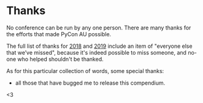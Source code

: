 # Thanks

No conference can be run by any one person. There are many thanks for the efforts that made PyCon AU possible. 

The full list of thanks for [2018](https://2018.pycon-au.org/news/pyconau-2018-over/) and [2019](https://2019.pycon-au.org/news/pycon-au-over/) include an item of "everyone else that we’ve missed", because it's indeed possible to miss someone, and no-one who helped shouldn't be thanked. 

As for this particular collection of words, some special thanks: 

* all those that have bugged me to release this compendium. 

<3
